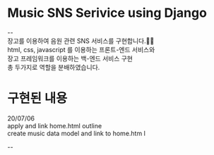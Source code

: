 # Music SNS Serivice using Django
--<br>
장고를 이용하여 음원 관련 SNS 서비스를 구현합니다.👩‍💻 <br>
html, css, javascript 를 이용하는 프론트-엔드 서비스와 <br>
장고 프레임워크를 이용하는 백-엔드 서비스 구현 <br>
총 두가지로 역할을 분배하였습니다. <br>


# 구현된 내용 <br>

20/07/06 <br>
apply and link home.html outline <br>
create music data model and link to home.htm l<br>

--




 
